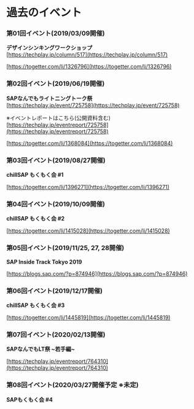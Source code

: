 # 過去のイベント

### 第01回イベント(2019/03/09開催) 
**デザインシンキングワークショップ**  
[https://techplay.jp/column/517](https://techplay.jp/column/517)

[https://togetter.com/li/1326796](https://togetter.com/li/1326796)


### 第02回イベント(2019/06/19開催)
**SAPなんでもライトニングトーク祭**  
[https://techplay.jp/event/725758](https://techplay.jp/event/725758)

※イベントレポートはこちら(公開資料含む)  
[https://techplay.jp/eventreport/725758](https://techplay.jp/eventreport/725758)

[https://togetter.com/li/1368084](https://togetter.com/li/1368084)

### 第03回イベント(2019/08/27開催)
**chillSAP もくもく会 #1**  
 
[https://togetter.com/li/1396271](https://togetter.com/li/1396271)

### 第04回イベント(2019/10/09開催)
**chillSAP もくもく会 #2**  

[https://togetter.com/li/1415028](https://togetter.com/li/1415028)

### 第05回イベント(2019/11/25, 27, 28開催)
**SAP Inside Track Tokyo 2019**  

[https://blogs.sap.com/?p=874946](https://blogs.sap.com/?p=874946)

### 第06回イベント(2019/12/17開催)
**chillSAP もくもく会 #3**  

[https://togetter.com/li/1445819](https://togetter.com/li/1445819)

### 第07回イベント(2020/02/13開催)
**SAPなんでもLT祭 ~若手編~**  

[https://techplay.jp/eventreport/764310](https://techplay.jp/eventreport/764310)

### 第08回イベント(2020/03/27開催予定 ※未定)
**SAPもくもく会 #4**  
